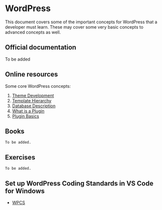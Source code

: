 # WordPress

This document covers some of the important concepts for WordPress that a developer must learn. These may cover some very basic concepts to advanced concepts as well.


## Official documentation
To be added


## Online resources

Some core WordPress concepts:
1. [Theme Development](https://codex.wordpress.org/Theme_Development)
2. [Template Hierarchy](https://developer.wordpress.org/themes/basics/template-hierarchy/)
3. [Database Description](https://codex.wordpress.org/Database_Description)
4. [What is a Plugin](https://developer.wordpress.org/plugins/intro/what-is-a-plugin/)
5. [Plugin Basics](https://developer.wordpress.org/plugins/plugin-basics/)

## Books
`To be added.`

## Exercises
`To be added.`

## Set up WordPress Coding Standards in VS Code for Windows
- [WPCS](WPCS.md/)
